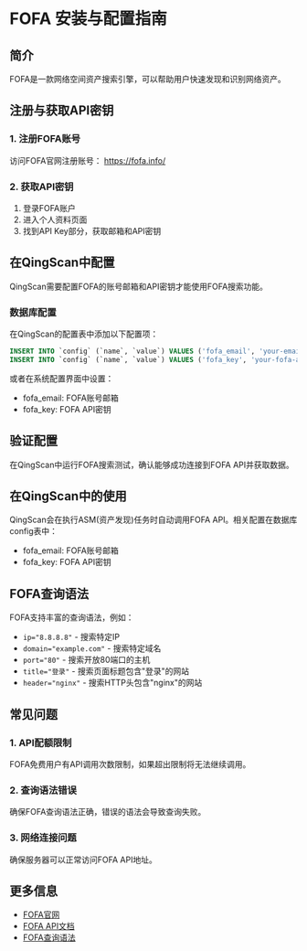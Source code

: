 # FOFA 安装与配置指南

## 简介

FOFA是一款网络空间资产搜索引擎，可以帮助用户快速发现和识别网络资产。

## 注册与获取API密钥

### 1. 注册FOFA账号

访问FOFA官网注册账号：
https://fofa.info/

### 2. 获取API密钥

1. 登录FOFA账户
2. 进入个人资料页面
3. 找到API Key部分，获取邮箱和API密钥

## 在QingScan中配置

QingScan需要配置FOFA的账号邮箱和API密钥才能使用FOFA搜索功能。

### 数据库配置

在QingScan的配置表中添加以下配置项：

```sql
INSERT INTO `config` (`name`, `value`) VALUES ('fofa_email', 'your-email@example.com');
INSERT INTO `config` (`name`, `value`) VALUES ('fofa_key', 'your-fofa-api-key');
```

或者在系统配置界面中设置：

- fofa_email: FOFA账号邮箱
- fofa_key: FOFA API密钥

## 验证配置

在QingScan中运行FOFA搜索测试，确认能够成功连接到FOFA API并获取数据。

## 在QingScan中的使用

QingScan会在执行ASM(资产发现)任务时自动调用FOFA API。相关配置在数据库config表中：
- fofa_email: FOFA账号邮箱
- fofa_key: FOFA API密钥

## FOFA查询语法

FOFA支持丰富的查询语法，例如：

- `ip="8.8.8.8"` - 搜索特定IP
- `domain="example.com"` - 搜索特定域名
- `port="80"` - 搜索开放80端口的主机
- `title="登录"` - 搜索页面标题包含"登录"的网站
- `header="nginx"` - 搜索HTTP头包含"nginx"的网站

## 常见问题

### 1. API配额限制

FOFA免费用户有API调用次数限制，如果超出限制将无法继续调用。

### 2. 查询语法错误

确保FOFA查询语法正确，错误的语法会导致查询失败。

### 3. 网络连接问题

确保服务器可以正常访问FOFA API地址。

## 更多信息

- [FOFA官网](https://fofa.info/)
- [FOFA API文档](https://fofa.info/api)
- [FOFA查询语法](https://fofa.info/static_pages/api_help)